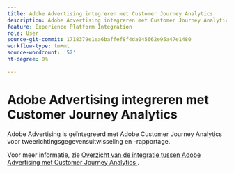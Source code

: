 ```yaml
---
title: Adobe Advertising integreren met Customer Journey Analytics
description: Adobe Advertising integreren met Customer Journey Analytics
feature: Experience Platform Integration
role: User
source-git-commit: 1718379e1ea6baffef8f4da045662e95a47e1480
workflow-type: tm+mt
source-wordcount: '52'
ht-degree: 0%

---
```


# Adobe Advertising integreren met Customer Journey Analytics

Adobe Advertising is geïntegreerd met Adobe Customer Journey Analytics voor tweerichtingsgegevensuitwisseling en -rapportage.

Voor meer informatie, zie [ Overzicht van de integratie tussen Adobe Advertising met Customer Journey Analytics ](https://experienceleague.adobe.com/en/docs/advertising/integrations/customer-journey-analytics/overview).
